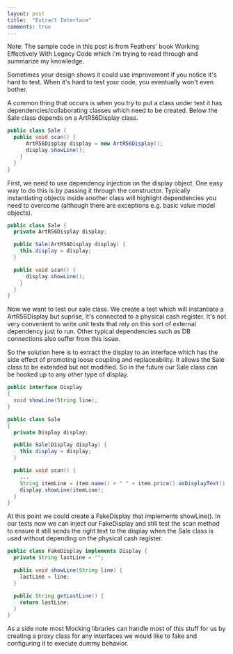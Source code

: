```yaml
---
layout: post
title:  "Extract Interface"
comments: true
---
```

Note: The sample code in this post is from Feathers' book Working Effectively With
Legacy Code which i'm trying to read through and summarize my knowledge.

Sometimes your design shows it could use improvement if you notice it's hard to test. When
it's hard to test your code, you eventually won't even bother.

A common thing that occurs is when you try to put a class under test it
has dependencies/collaborating classes which need to be created. Below
the Sale class depends on a ArtR56Display class.

```java
public class Sale {
  public void scan() {
      ArtR56Display display = new ArtR56Display();
      display.showLine();
    }
  }
}
```

First, we need to use dependency injection on the display object. One
easy way to do this is by passing it through the constructor. Typically instantiating objects
inside another class will highlight dependencies you need to overcome
(although there are exceptions e.g. basic value model objects).


```java
public class Sale {
  private ArtR56Display display;

  public Sale(ArtR56Display display) {
    this.display = display;
  }

  public void scan() {
      display.showLine();
    }
  }
}
```

Now we want to test our sale class. We create a test which will
instantiate a ArtR56Display but suprise, it's connected to a physical
cash register. It's not very convenient to write unit tests that rely on
this sort of external dependency just to run. Other typical dependencies
such as DB connections also suffer from this issue.

So the solution here is to extract the display to an interface which has
the side effect of promoting loose coupling and replaceability. It
allows the Sale class to be extended but not modified. So in the future
our Sale class can be hooked up to any other type of display.


```java
public interface Display
{
  void showLine(String line);
}

public class Sale
{
  private Display display;

  public Sale(Display display) {
    this.display = display;
  }

  public void scan() {
    ...
    String itemLine = item.name() + " " + item.price().asDisplayText();
    display.showLine(itemLine);
  }
}
```

At this point we could create a FakeDisplay that implements showLine().
In our tests now we can inject our FakeDisplay and still test the scan
method to ensure it still sends the right text to the display when the
Sale class is used without depending on the physical cash register.

```java
public class FakeDisplay implements Display {
  private String lastLine = "";

  public void showLine(String line) {
    lastLine = line;
  }

  public String getLastLine() {
    return lastLine;
  }
}
```

As a side note most Mocking libraries can handle most of this stuff for us
by creating a proxy class for any interfaces we would like to
fake and configuring it to execute dummy behavior.
